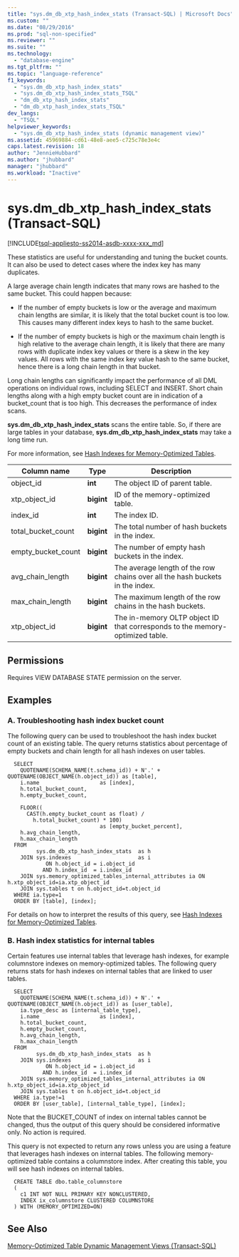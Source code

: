 ```yaml
---
title: "sys.dm_db_xtp_hash_index_stats (Transact-SQL) | Microsoft Docs"
ms.custom: ""
ms.date: "08/29/2016"
ms.prod: "sql-non-specified"
ms.reviewer: ""
ms.suite: ""
ms.technology: 
  - "database-engine"
ms.tgt_pltfrm: ""
ms.topic: "language-reference"
f1_keywords: 
  - "sys.dm_db_xtp_hash_index_stats"
  - "sys.dm_db_xtp_hash_index_stats_TSQL"
  - "dm_db_xtp_hash_index_stats"
  - "dm_db_xtp_hash_index_stats_TSQL"
dev_langs: 
  - "TSQL"
helpviewer_keywords: 
  - "sys.dm_db_xtp_hash_index_stats (dynamic management view)"
ms.assetid: 45969884-cd61-48e8-aee5-c725c78e3e4c
caps.latest.revision: 18
author: "JennieHubbard"
ms.author: "jhubbard"
manager: "jhubbard"
ms.workload: "Inactive"
---
```

# sys.dm_db_xtp_hash_index_stats (Transact-SQL)
[!INCLUDE[tsql-appliesto-ss2014-asdb-xxxx-xxx_md](../../includes/tsql-appliesto-ss2014-asdb-xxxx-xxx-md.md)]

  These statistics are useful for understanding and tuning the bucket counts. It can also be used to detect cases where the index key has many duplicates.  
  
 A large average chain length indicates that many rows are hashed to the same bucket. This could happen because:  
  
-   If the number of empty buckets is low or the average and maximum chain lengths are similar, it is likely that the total bucket count is too low. This causes many different index keys to hash to the same bucket.  
  
-   If the number of empty buckets is high or the maximum chain length is high relative to the average chain length, it is likely that there are many rows with duplicate index key values or there is a skew in the key values. All rows with the same index key value hash to the same bucket, hence there is a long chain length in that bucket.  
  
 Long chain lengths can significantly impact the performance of all DML operations on individual rows, including SELECT and INSERT. Short chain lengths along with a high empty bucket count are in indication of a bucket_count that is too high. This decreases the performance of index scans.  
  
 **sys.dm_db_xtp_hash_index_stats** scans the entire table. So, if there are large tables in your database, **sys.dm_db_xtp_hash_index_stats** may take a long time run.  
  
 For more information, see [Hash Indexes for Memory-Optimized Tables](../../relational-databases/in-memory-oltp/hash-indexes-for-memory-optimized-tables.md).  
  
|Column name|Type|Description|  
|-----------------|----------|-----------------|  
|object_id|**int**|The object ID of parent table.|  
|xtp_object_id|**bigint**|ID of the memory-optimized table.|  
|index_id|**int**|The index ID.|  
|total_bucket_count|**bigint**|The total number of hash buckets in the index.|  
|empty_bucket_count|**bigint**|The number of empty hash buckets in the index.|  
|avg_chain_length|**bigint**|The average length of the row chains over all the hash buckets in the index.|  
|max_chain_length|**bigint**|The maximum length of the row chains in the hash buckets.|  
|xtp_object_id|**bigint**|The in-memory OLTP object ID that corresponds to the memory-optimized table.|  
  
## Permissions  
 Requires VIEW DATABASE STATE permission on the server.  

## Examples  
  
### A. Troubleshooting hash index bucket count

The following query can be used to troubleshoot the hash index bucket count of an existing table. The query returns statistics about percentage of empty buckets and chain length for all hash indexes on user tables.

```Transact-SQL
  SELECT  
    QUOTENAME(SCHEMA_NAME(t.schema_id)) + N'.' + QUOTENAME(OBJECT_NAME(h.object_id)) as [table],   
    i.name                   as [index],   
    h.total_bucket_count,  
    h.empty_bucket_count,  
      
    FLOOR((  
      CAST(h.empty_bucket_count as float) /  
        h.total_bucket_count) * 100)  
                             as [empty_bucket_percent],  
    h.avg_chain_length,   
    h.max_chain_length  
  FROM  
         sys.dm_db_xtp_hash_index_stats  as h   
    JOIN sys.indexes                     as i  
            ON h.object_id = i.object_id  
           AND h.index_id  = i.index_id  
	JOIN sys.memory_optimized_tables_internal_attributes ia ON h.xtp_object_id=ia.xtp_object_id
	JOIN sys.tables t on h.object_id=t.object_id
  WHERE ia.type=1
  ORDER BY [table], [index];  
``` 

For details on how to interpret the results of this query, see [Hash Indexes for Memory-Optimized Tables](../../relational-databases/in-memory-oltp/hash-indexes-for-memory-optimized-tables.md).  

### B. Hash index statistics for internal tables

Certain features use internal tables that leverage hash indexes, for example columnstore indexes on memory-optimized tables. The following query returns stats for hash indexes on internal tables that are linked to user tables.

```Transact-SQL
  SELECT  
    QUOTENAME(SCHEMA_NAME(t.schema_id)) + N'.' + QUOTENAME(OBJECT_NAME(h.object_id)) as [user_table],
	ia.type_desc as [internal_table_type],
    i.name                   as [index],   
    h.total_bucket_count,  
    h.empty_bucket_count,  
    h.avg_chain_length,   
    h.max_chain_length  
  FROM  
         sys.dm_db_xtp_hash_index_stats  as h   
    JOIN sys.indexes                     as i  
            ON h.object_id = i.object_id  
           AND h.index_id  = i.index_id  
	JOIN sys.memory_optimized_tables_internal_attributes ia ON h.xtp_object_id=ia.xtp_object_id
	JOIN sys.tables t on h.object_id=t.object_id
  WHERE ia.type!=1
  ORDER BY [user_table], [internal_table_type], [index]; 
```

Note that the BUCKET_COUNT of index on internal tables cannot be changed, thus the output of this query should be considered informative only. No action is required.  

This query is not expected to return any rows unless you are using a feature that leverages hash indexes on internal tables. The following memory-optimized table contains a columnstore index. After creating this table, you will see hash indexes on internal tables.

```Transact-SQL
  CREATE TABLE dbo.table_columnstore
  (
  	c1 INT NOT NULL PRIMARY KEY NONCLUSTERED,
  	INDEX ix_columnstore CLUSTERED COLUMNSTORE
  ) WITH (MEMORY_OPTIMIZED=ON)
```

## See Also  
 [Memory-Optimized Table Dynamic Management Views &#40;Transact-SQL&#41;](../../relational-databases/system-dynamic-management-views/memory-optimized-table-dynamic-management-views-transact-sql.md)  
  
  
